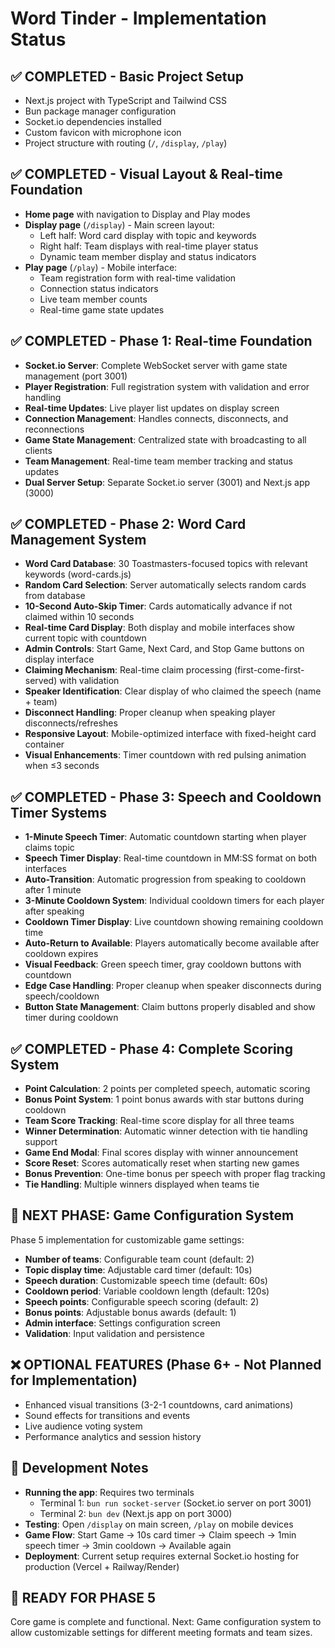 # Word Tinder - Implementation Status

## ✅ **COMPLETED** - Basic Project Setup
- Next.js project with TypeScript and Tailwind CSS
- Bun package manager configuration
- Socket.io dependencies installed
- Custom favicon with microphone icon
- Project structure with routing (`/`, `/display`, `/play`)

## ✅ **COMPLETED** - Visual Layout & Real-time Foundation
- **Home page** with navigation to Display and Play modes
- **Display page** (`/display`) - Main screen layout:
  - Left half: Word card display with topic and keywords
  - Right half: Team displays with real-time player status
  - Dynamic team member display and status indicators
- **Play page** (`/play`) - Mobile interface:
  - Team registration form with real-time validation
  - Connection status indicators
  - Live team member counts
  - Real-time game state updates

## ✅ **COMPLETED** - Phase 1: Real-time Foundation
- **Socket.io Server**: Complete WebSocket server with game state management (port 3001)
- **Player Registration**: Full registration system with validation and error handling
- **Real-time Updates**: Live player list updates on display screen
- **Connection Management**: Handles connects, disconnects, and reconnections
- **Game State Management**: Centralized state with broadcasting to all clients
- **Team Management**: Real-time team member tracking and status updates
- **Dual Server Setup**: Separate Socket.io server (3001) and Next.js app (3000)

## ✅ **COMPLETED** - Phase 2: Word Card Management System
- **Word Card Database**: 30 Toastmasters-focused topics with relevant keywords (word-cards.js)
- **Random Card Selection**: Server automatically selects random cards from database
- **10-Second Auto-Skip Timer**: Cards automatically advance if not claimed within 10 seconds
- **Real-time Card Display**: Both display and mobile interfaces show current topic with countdown
- **Admin Controls**: Start Game, Next Card, and Stop Game buttons on display interface
- **Claiming Mechanism**: Real-time claim processing (first-come-first-served) with validation
- **Speaker Identification**: Clear display of who claimed the speech (name + team)
- **Disconnect Handling**: Proper cleanup when speaking player disconnects/refreshes
- **Responsive Layout**: Mobile-optimized interface with fixed-height card container
- **Visual Enhancements**: Timer countdown with red pulsing animation when ≤3 seconds

## ✅ **COMPLETED** - Phase 3: Speech and Cooldown Timer Systems
- **1-Minute Speech Timer**: Automatic countdown starting when player claims topic
- **Speech Timer Display**: Real-time countdown in MM:SS format on both interfaces
- **Auto-Transition**: Automatic progression from speaking to cooldown after 1 minute
- **3-Minute Cooldown System**: Individual cooldown timers for each player after speaking
- **Cooldown Timer Display**: Live countdown showing remaining cooldown time
- **Auto-Return to Available**: Players automatically become available after cooldown expires
- **Visual Feedback**: Green speech timer, gray cooldown buttons with countdown
- **Edge Case Handling**: Proper cleanup when speaker disconnects during speech/cooldown
- **Button State Management**: Claim buttons properly disabled and show timer during cooldown

## ✅ **COMPLETED** - Phase 4: Complete Scoring System
- **Point Calculation**: 2 points per completed speech, automatic scoring
- **Bonus Point System**: 1 point bonus awards with star buttons during cooldown
- **Team Score Tracking**: Real-time score display for all three teams
- **Winner Determination**: Automatic winner detection with tie handling support
- **Game End Modal**: Final scores display with winner announcement
- **Score Reset**: Scores automatically reset when starting new games
- **Bonus Prevention**: One-time bonus per speech with proper flag tracking
- **Tie Handling**: Multiple winners displayed when teams tie

## 🚧 **NEXT PHASE: Game Configuration System**
Phase 5 implementation for customizable game settings:
- **Number of teams**: Configurable team count (default: 2)
- **Topic display time**: Adjustable card timer (default: 10s)
- **Speech duration**: Customizable speech time (default: 60s)
- **Cooldown period**: Variable cooldown length (default: 120s)
- **Speech points**: Configurable speech scoring (default: 2)
- **Bonus points**: Adjustable bonus awards (default: 1)
- **Admin interface**: Settings configuration screen
- **Validation**: Input validation and persistence

## ❌ **OPTIONAL FEATURES** (Phase 6+ - Not Planned for Implementation)
- Enhanced visual transitions (3-2-1 countdowns, card animations)
- Sound effects for transitions and events
- Live audience voting system
- Performance analytics and session history

## 📝 **Development Notes**
- **Running the app**: Requires two terminals
  - Terminal 1: `bun run socket-server` (Socket.io server on port 3001)
  - Terminal 2: `bun dev` (Next.js app on port 3000)
- **Testing**: Open `/display` on main screen, `/play` on mobile devices
- **Game Flow**: Start Game → 10s card timer → Claim speech → 1min speech timer → 3min cooldown → Available again
- **Deployment**: Current setup requires external Socket.io hosting for production (Vercel + Railway/Render)

## 🎯 **READY FOR PHASE 5**
Core game is complete and functional. Next: Game configuration system to allow customizable settings for different meeting formats and team sizes.
